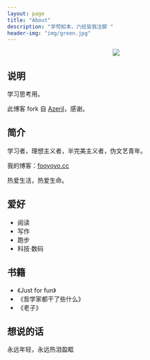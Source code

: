 ```yaml
---
layout: page
title: "About"
description: "学苟知本，六经皆我注脚 "
header-img: "img/green.jpg"
---
```



<center>
    <p><img src="http://7xlfkx.com1.z0.glb.clouddn.com/white2.jpg" align="center"></p>
</center>

## 说明

学习思考用。

此博客 fork 自 [Azeril](http://azeril.me/)，感谢。

## 简介
学习者，理想主义者，半完美主义者，伪文艺青年。

我的博客：[fooyoyo.cc](fooyoyo.cc)

热爱生活，热爱生命。
## 爱好

- 阅读
- 写作
- 跑步
- 科技·数码

## 书籍

- 《Just for fun》
- 《哲学家都干了些什么》
- 《老子》

## 想说的话

永远年轻，永远热泪盈眶






